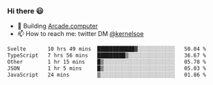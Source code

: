 ### Hi there 😃

- 🔨 Building [Arcade.computer](https://arcade.computer)
- 📫 How to reach me: twitter DM [@kernelsoe](https://twitter.com/kernelsoe)

<!--START_SECTION:waka-->

```txt
Svelte       10 hrs 49 mins  ████████████▓░░░░░░░░░░░░   50.04 %
TypeScript   7 hrs 56 mins   █████████▒░░░░░░░░░░░░░░░   36.67 %
Other        1 hr 15 mins    █▒░░░░░░░░░░░░░░░░░░░░░░░   05.78 %
JSON         1 hr 5 mins     █▒░░░░░░░░░░░░░░░░░░░░░░░   05.03 %
JavaScript   24 mins         ▒░░░░░░░░░░░░░░░░░░░░░░░░   01.86 %
```

<!--END_SECTION:waka-->
